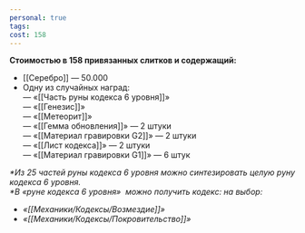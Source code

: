 ```yaml
---
personal: true
tags: 
cost: 158
---
```

**Стоимостью в 158 привязанных слитков и содержащий:**  

- [[Серебро]] — 50.000
- Одну из случайных наград:  
    — «[[Часть руны кодекса 6 уровня]]»  
    — «[[Генезис]]»  
    — «[[Метеорит]]»  
    — «[[Гемма обновления]]» — 2 штуки  
    — «[[Материал гравировки G2]]» — 2 штуки  
    — «[[Лист кодекса]]» — 2 штуки  
    — «[[Материал гравировки G1]]» — 6 штук

_*Из 25 частей руны кодекса 6 уровня можно синтезировать целую руну кодекса 6 уровня._  
_*В «руне кодекса 6 уровня»  можно получить кодекс: на выбор:_  

- _«[[Механики/Кодексы/Возмездие]]»_
- _«[[Механики/Кодексы/Покровительство]]»_